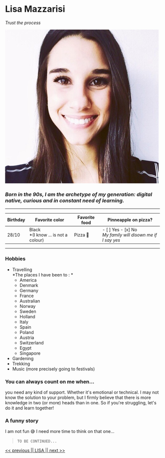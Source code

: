 # Lisa Mazzarisi 

*Trust the process*

![Profile Picture Lisa Mazzarisi](Profile-Picture-Lisa-Mazzarisi.jpeg "My Profile Picture" )

### *Born in the 90s, I am the archetype of my generation: digital native, curious and in constant need of learning.* 

***
| Birthday | Favorite color                          | Favorite food | Pinneapple on pizza?                                              |
| -------- | --------------------------------------- | ------------- | ----------------------------------------------------------------- |
| 28/10    | Black <br>*(I know ... is not a colour) | Pizza 🍕       | - [ ] Yes   - [x] No <br> *My family will disown me if I say yes* |

***

### Hobbies 
* Travelling <br>
  *The places I have been to : *
  - America 
  - Denmark 
  - Germany 
  - France 
  - Australian
  - Norway
  - Sweden
  - Holland
  - Italy
  - Spain
  - Poland
  - Austria 
  - Switzerland
  - Egypt
  - Singapore
* Gardening
* Trekking 
* Music (more precisely going to festivals)

### You can always count on me when... 

you need any kind of support. Whether it's emotional or technical. I may not know the solution to your problem, but I firmly believe that there is more knowledge in two (or more) heads than in one. So if you're struggling, let's do it and learn together! 

### A funny story 

I am not fun 😅
I need more time to think on that one... 

>``` TO BE CONTINUED... ```

[<<  previous ](https://github.com/l4ur4nn3/markdown-challenge.git)[|| LISA ||](https://github.com/lilouMazzarisi/markdown-challenge.git)[ next >>](https://github.com/Shikibata/markdown-challenge.git)
 